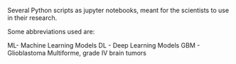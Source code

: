 Several Python scripts as jupyter notebooks, meant for the scientists to use in their research. 

Some abbreviations used are:

ML- Machine Learning Models
DL - Deep Learning Models
GBM - Glioblastoma Multiforme, grade IV brain tumors

